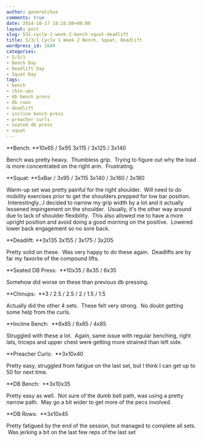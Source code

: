 ```yaml
---
author: generalchoa
comments: true
date: 2014-10-17 18:16:08+00:00
layout: post
slug: 531-cycle-1-week-2-bench-squat-deadlift
title: 5/3/1 Cycle 1 Week 2 Bench, Squat, Deadlift
wordpress_id: 1649
categories:
- 5/3/1
- Bench Day
- Deadlift Day
- Squat Day
tags:
- bench
- chin-ups
- db bench press
- db rows
- deadlift
- incline bench press
- preacher curls
- seated db press
- squat
---
```


**Bench:
**10x65 / 5x95
3x115 / 3x125 / 3x140

Bench was pretty heavy.  Thumbless grip.  Trying to figure out why the load is more concentrated on the right arm.  Frustrating.

**Squat:
**5xBar / 3x95 / 3x115
3x140 / 3x160 / 3x180

Warm-up set was pretty painful for the right shoulder.  Will need to do mobility exercises prior to get the shoulders prepped for low bar position.  Interestingly...I decided to narrow my grip width by a lot and it actually lessened impingement on the shoulder.  Usually, it's the other way around due to lack of shoulder flexibility.  This also allowed me to have a more upright position and avoid doing a good morning on the positive.  Lowered lower back engagement so no sore back.

**Deadlift:
**3x135
3x155 / 3x175 / 3x205

Pretty solid on these.  Was very happy to do these again.  Deadlifts are by far my favorite of the compound lifts.

**Seated DB Press:  **10x35 / 8x35 / 6x35

Somehow did worse on these than previous db pressing.

**Chinups:  **3 / 2.5 / 2.5 / 2 / 1.5 / 1.5

Actually did the other 4 sets.  These felt very strong.  No doubt getting some help from the curls.

**Incline Bench:  **8x85 / 6x85 / 4x85

Struggled with these a lot.  Again, same issue with regular benching, right lats, triceps and upper chest were getting more strained than left side.

**Preacher Curls:  **3x10x40

Pretty easy, struggled from fatigue on the last set, but I think I can get up to 50 for next time.

**DB Bench:  **3x10x35

Pretty easy as well.  Not sure of the dumb bell path, was using a pretty narrow path.  May go a bit wider to get more of the pecs involved.

**DB Rows:  **3x10x45

Pretty fatigued by the end of the session, but managed to complete all sets.  Was jerking a bit on the last few reps of the last set
